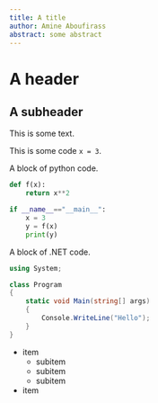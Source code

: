 ```yaml
---
title: A title
author: Amine Aboufirass
abstract: some abstract
---
```


# A header

## A subheader

This is some text.

This is some code `x = 3`.

A block of python code.

```python
def f(x):
    return x**2

if __name__=="__main__":
    x = 3
    y = f(x)
    print(y)
```

A block of .NET code.

```cs
using System;

class Program
{
    static void Main(string[] args)
    {
        Console.WriteLine("Hello");
    }
}
```

- item
    - subitem
    - subitem
    - subitem
- item
